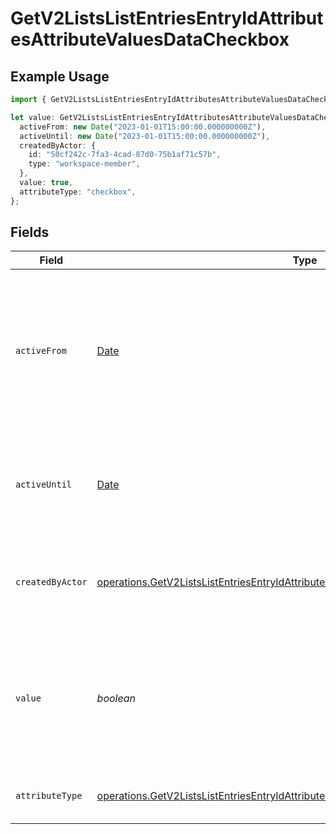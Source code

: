 # GetV2ListsListEntriesEntryIdAttributesAttributeValuesDataCheckbox

## Example Usage

```typescript
import { GetV2ListsListEntriesEntryIdAttributesAttributeValuesDataCheckbox } from "attio-js/models/operations/getv2listslistentriesentryidattributesattributevalues.js";

let value: GetV2ListsListEntriesEntryIdAttributesAttributeValuesDataCheckbox = {
  activeFrom: new Date("2023-01-01T15:00:00.000000000Z"),
  activeUntil: new Date("2023-01-01T15:00:00.000000000Z"),
  createdByActor: {
    id: "50cf242c-7fa3-4cad-87d0-75b1af71c57b",
    type: "workspace-member",
  },
  value: true,
  attributeType: "checkbox",
};
```

## Fields

| Field                                                                                                                                                                                          | Type                                                                                                                                                                                           | Required                                                                                                                                                                                       | Description                                                                                                                                                                                    | Example                                                                                                                                                                                        |
| ---------------------------------------------------------------------------------------------------------------------------------------------------------------------------------------------- | ---------------------------------------------------------------------------------------------------------------------------------------------------------------------------------------------- | ---------------------------------------------------------------------------------------------------------------------------------------------------------------------------------------------- | ---------------------------------------------------------------------------------------------------------------------------------------------------------------------------------------------- | ---------------------------------------------------------------------------------------------------------------------------------------------------------------------------------------------- |
| `activeFrom`                                                                                                                                                                                   | [Date](https://developer.mozilla.org/en-US/docs/Web/JavaScript/Reference/Global_Objects/Date)                                                                                                  | :heavy_check_mark:                                                                                                                                                                             | The point in time at which this value was made "active". `active_from` can be considered roughly analogous to `created_at`.                                                                    | 2023-01-01T15:00:00.000000000Z                                                                                                                                                                 |
| `activeUntil`                                                                                                                                                                                  | [Date](https://developer.mozilla.org/en-US/docs/Web/JavaScript/Reference/Global_Objects/Date)                                                                                                  | :heavy_check_mark:                                                                                                                                                                             | The point in time at which this value was deactivated. If `null`, the value is active.                                                                                                         | 2023-01-01T15:00:00.000000000Z                                                                                                                                                                 |
| `createdByActor`                                                                                                                                                                               | [operations.GetV2ListsListEntriesEntryIdAttributesAttributeValuesCreatedByActor2](../../models/operations/getv2listslistentriesentryidattributesattributevaluescreatedbyactor2.md)             | :heavy_check_mark:                                                                                                                                                                             | The actor that created this value.                                                                                                                                                             | {<br/>"type": "workspace-member",<br/>"id": "50cf242c-7fa3-4cad-87d0-75b1af71c57b"<br/>}                                                                                                       |
| `value`                                                                                                                                                                                        | *boolean*                                                                                                                                                                                      | :heavy_check_mark:                                                                                                                                                                             | A boolean representing whether the checkbox is checked or not. The string values 'true' and 'false' are also accepted.                                                                         | true                                                                                                                                                                                           |
| `attributeType`                                                                                                                                                                                | [operations.GetV2ListsListEntriesEntryIdAttributesAttributeValuesAttributeTypeCheckbox](../../models/operations/getv2listslistentriesentryidattributesattributevaluesattributetypecheckbox.md) | :heavy_check_mark:                                                                                                                                                                             | The attribute type of the value.                                                                                                                                                               | checkbox                                                                                                                                                                                       |
